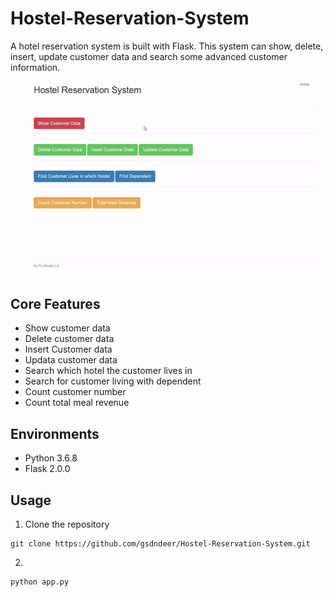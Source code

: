 # Hostel-Reservation-System

A hotel reservation system is built with Flask. This system can show, delete, insert, update customer data and search some advanced customer information.

<img src="https://github.com/gsdndeer/Hostel-Reservation-System/blob/main/figures/demo.gif">

## Core Features
* Show customer data
* Delete customer data
* Insert Customer data
* Updata customer data
* Search which hotel the customer lives in
* Search for customer living with dependent
* Count customer number
* Count total meal revenue

## Environments
* Python 3.6.8
* Flask 2.0.0

## Usage
1. Clone the repository
```
git clone https://github.com/gsdndeer/Hostel-Reservation-System.git
```
2.
```
python app.py
```
